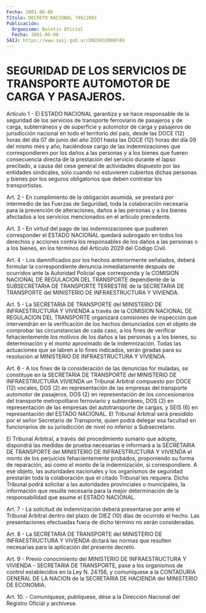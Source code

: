 ```yaml
---
Fecha: 2001-06-06
Título: DECRETO NACIONAL 749/2001
Publicación:
  Organismo: Boletín Oficial
  Fecha: 2001-06-08
SAIJ: https://www.saij.gob.ar/DN20010000749
---
```

# SEGURIDAD DE LOS SERVICIOS DE TRANSPORTE AUTOMOTOR DE CARGA Y PASAJEROS.

<a id="1"></a>
Artículo 1 - El ESTADO NACIONAL garantiza y se hace responsable de la  seguridad  de  los  servicios  de  transporte  ferroviario   de pasajeros  y  de carga, subterráneos y de superficie y automotor de carga y pasajeros  de  jurisdicción  nacional en todo el territorio del país, desde las DOCE (12) horas del  día  07  de  junio del año 2001  hasta  las  DOCE (12) horas del día 09 del mismo mes  y  año, haciéndose cargo de las indemnizaciones que correspondieren por los daños a las personas y a los bienes que fueren consecuencia directa de la prestación del  servicio  durante el lapso precitado, a causa del  cese  general  de  actividades  dispuesto  por  las  entidades sindicales, sólo cuando no estuvieren  cubiertos  dichas personas y bienes  por  los  seguros  obligatorios  que  deben  contratar  los transportistas.

<a id="2"></a>
Art. 2 - En cumplimiento de la obligación asumida, se prestará por intermedio  de  las  Fuerzas  de  Seguridad,  toda  la colaboración necesaria para la prevención de alteraciones, daños a  las personas y a los bienes afectados a los servicios mencionados en el artículo precedente.

<a id="3"></a>
Art.  3  - En virtud del pago de las indemnizaciones que  pudieren corresponder  el  ESTADO  NACIONAL  quedará  subrogado en todos los derechos  y acciones contra los responsables de  los  daños  a  las personas o  a  los  bienes,  en  los términos del Artículo 2029 del Código Civil.

<a id="4"></a>
Art. 4 - Los damnificados por los  hechos anteriormente señalados, deberá formular la correspondiente denuncia  inmediatamente después de  ocurridos  ante  la  Autoridad  Policial que corresponda  y  la COMISION NACIONAL DE REGULACION DEL TRANSPORTE  dependiente  de  la SUBSECRETARIA  DE  TRANSPORTE  TERRESTRE  de la SECRETARIA DE TRANSPORTE del MINISTERIO DE INFRAESTRUCTURA Y VIVIENDA.

<a id="5"></a>
Art. 5 - La SECRETARIA DE TRANSPORTE del MINISTERIO DE INFRAESTRUCTURA  Y  VIVIENDA  a través de la COMISION  NACIONAL  DE REGULACION DEL TRANSPORTE organizará  comisiones  de inspección que intervendrán  en la verificación de los hechos denunciados  con  el objeto de comprobar las circunstancias de cada caso, a los fines de verificar fehacientemente los motivos de los daños a las personas y a  los  bienes, su  determinación  y  el  monto  aproximado  de  la indemnización.  Todas  las  actuaciones  que  se  labren a lo fines indicados,  serán  giradas  para  su  resolución  al MINISTERIO  DE INFRAESTRUCTURA Y VIVIENDA.

<a id="6"></a>
Art.  6  -  A  los fines de la consideración de las denuncias  for muladas, se constituye en la SECRETARIA DE TRANSPORTE del MINISTERIO DE INFRAESTRUCTURA VIVIENDA un Tribunal  Arbitral  compuesto por DOCE  (12)  vocales,  DOS (2) en representación de las empresas del transporte automotor de pasajeros, DOS (2) en representación de los  concesionarios  del  transporte  metropolitano  ferroviario  y subterráneo,  DOS  (2)  en  representación   de  las  empresas  del autotransporte de cargas, y SEIS (6) en representación  del  ESTADO NACIONAL.   El  Tribunal  Arbitral  será  presidido  por  el  señor Secretario de  Transporte,  quien  podrá  delegar  esa  facultad en funcionarios de su jurisdicción de nivel no inferior a Subsecretario.

El  Tribunal  Arbitral,  a  través  del  procedimiento sumario  que adopte, dispondrá las medidas de prueba necesarias e informará a la SECRETARIA  DE  TRANSPORTE del MINISTERIO DE  INFRAESTRUCTURA  Y VIVIENDA  el monto  de  los  perjuicios  fehacientemente  probados, proponiendo  su  forma  de  reparación,  así  como  el  monto de la indemnización,  si  correspondiere.  A  ese objeto, las autoridades nacionales  y  los  organismos  de  seguridad   prestarán  toda  la colaboración  que el citado Tribunal les requiera.  Dicho  Tribunal podrá solicitar  a  las  autoridades provinciales o municipales, la información que resulte necesaria para la mejor determinación de la responsabilidad que asume el ESTADO NACIONAL.

<a id="7"></a>
Art. 7 - La solicitud de indemnización deberá presentarse por ante el Tribunal Arbitral dentro del plazo de DIEZ (10) días de ocurrido el hecho. Las presentaciones  efectuadas  fuera de dicho término no serán consideradas.

<a id="8"></a>
Art. 8 - La SECRETARIA DE TRANSPORTE del MINISTERIO DE INFRAESTRUCTURA  Y  VIVIENDA  dictará  las  normas    que  resulten necesarias para la aplicación del presente decreto.

<a id="9"></a>
Art. 9 - Previo conocimiento del MINISTERIO DE INFRAESTRUCTURA  Y VIVIENDA  -  SECRETARIA  DE  TRANSPORTE,  pase  a los organismos de control  establecidos  en  la  Ley  N. 24.156, y comuníquese  a  la CONTADURIA GENERAL DE LA NACION de la  SECRETARIA  DE  HACIENDA del MINISTERIO DE ECONOMIA.

<a id="10"></a>
Art. 10.  - Comuníquese, publíquese, dése a la Dirección  Nacional del Registro Oficial y archívese.